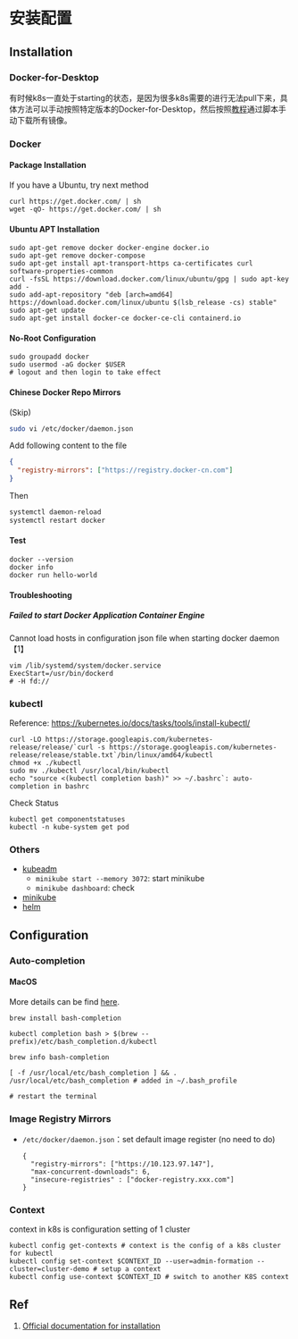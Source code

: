 # 安装配置
## Installation

### Docker-for-Desktop

有时候k8s一直处于starting的状态，是因为很多k8s需要的进行无法pull下来，具体方法可以手动按照特定版本的Docker-for-Desktop，然后按照[教程](https://github.com/gotok8s/k8s-docker-desktop-for-mac)通过脚本手动下载所有镜像。

### Docker

#### Package Installation

If you have a Ubuntu, try next method

```shell
curl https://get.docker.com/ | sh
wget -qO- https://get.docker.com/ | sh
```

#### Ubuntu APT Installation

```shell
sudo apt-get remove docker docker-engine docker.io
sudo apt-get remove docker-compose
sudo apt-get install apt-transport-https ca-certificates curl software-properties-common
curl -fsSL https://download.docker.com/linux/ubuntu/gpg | sudo apt-key add -
sudo add-apt-repository "deb [arch=amd64] https://download.docker.com/linux/ubuntu $(lsb_release -cs) stable"
sudo apt-get update
sudo apt-get install docker-ce docker-ce-cli containerd.io
```


#### No-Root Configuration

```shell
sudo groupadd docker
sudo usermod -aG docker $USER
# logout and then login to take effect
```

#### Chinese Docker Repo Mirrors

(Skip)

```bash
sudo vi /etc/docker/daemon.json
```

Add following content to the file

```json
{
  "registry-mirrors": ["https://registry.docker-cn.com"]
}
```

Then

```bash
systemctl daemon-reload
systemctl restart docker
```


#### Test

```shell
docker --version
docker info
docker run hello-world
```

#### Troubleshooting

##### Failed to start Docker Application Container Engine

Cannot load hosts in configuration json file when starting docker daemon【1】

```shell
vim /lib/systemd/system/docker.service
ExecStart=/usr/bin/dockerd
# -H fd://
```

### kubectl

Reference: https://kubernetes.io/docs/tasks/tools/install-kubectl/

```shell
curl -LO https://storage.googleapis.com/kubernetes-release/release/`curl -s https://storage.googleapis.com/kubernetes-release/release/stable.txt`/bin/linux/amd64/kubectl
chmod +x ./kubectl
sudo mv ./kubectl /usr/local/bin/kubectl
echo "source <(kubectl completion bash)" >> ~/.bashrc`: auto-completion in bashrc
```

Check Status

```shell
kubectl get componentstatuses
kubectl -n kube-system get pod
```

### Others

- [kubeadm](kubeadm/README.md)
  - `minikube start --memory 3072`: start minikube
  - `minikube dashboard`: check
- [minikube](minikube/README.md)
- [helm](../50_helm/README.md)


## Configuration
### Auto-completion
#### MacOS
More details can be find [here](https://www.e-learn.cn/content/qita/2054926).

```shell
brew install bash-completion

kubectl completion bash > $(brew -- prefix)/etc/bash_completion.d/kubectl

brew info bash-completion

[ -f /usr/local/etc/bash_completion ] && . /usr/local/etc/bash_completion # added in ~/.bash_profile

# restart the terminal
```

### Image Registry Mirrors

- `/etc/docker/daemon.json`：set default image register (no need to do)

  ```shell
  {
    "registry-mirrors": ["https://10.123.97.147"],  
    "max-concurrent-downloads": 6,
    "insecure-registries" : ["docker-registry.xxx.com"] 
  }
  ```

### Context
context in k8s is configuration setting of 1 cluster

```shell
kubectl config get-contexts # context is the config of a k8s cluster for kubectl
kubectl config set-context $CONTEXT_ID --user=admin-formation --cluster=cluster-demo # setup a context
kubectl config use-context $CONTEXT_ID # switch to another K8S context
```

## Ref

1. [Official documentation for installation](https://docs.docker.com/install/linux/docker-ce/ubuntu/)
